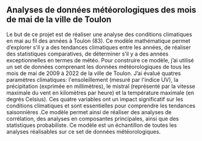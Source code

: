 ## Analyses de données météorologiques des mois de mai de la ville de Toulon
Le but de ce projet est de réaliser une analyse des conditions climatiques en mai au fil des années à Toulon (83). Ce modèle mathématique permet d’explorer s’il y a des tendances climatiques entre les années, de réaliser des statistiques comparatives, de déterminer s’il y a des années exceptionnelles en termes de météo.
Pour construire ce modèle, j’ai utilisé un set de données comprenant les données météorologiques de tous les mois de mai de 2009 à 2022 de la ville de Toulon. J’ai évalué quatres paramètres  climatiques: l'ensoleillement (mesuré par l'indice UV), la précipitation (exprimée en millimètres), le mistral (représenté par la vitesse maximale du vent en kilomètres par heure) et la température maximale (en degrés Celsius). Ces quatre variables ont un impact significatif sur les conditions climatiques et sont essentielles pour comprendre les tendances saisonnières
.Ce modèle permet ainsi de réaliser des analyses de corrélation, des analyses en composantes principales, ainsi que des statistiques probabiliste. Ce modèle est un échantillon de toutes les analyses réalisables sur ce set de données météorologiques. 
